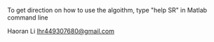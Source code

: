 To get direction on how to use the algoithm, type "help SR" in Matlab command line

Haoran Li 
lhr449307680@gmail.com
